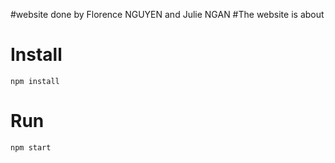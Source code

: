 #website done by Florence NGUYEN and Julie NGAN
#The website is about

# Install

`npm install`

# Run

`npm start`